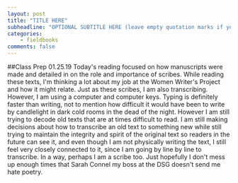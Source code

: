 ```yaml
---
layout: post
title: "TITLE HERE"
subheadline: "OPTIONAL SUBTITLE HERE (leave empty quotation marks if you don't subtitle)"
categories:
    - fieldbooks
comments: false
---
```

##Class Prep 01.25.19
Today's reading focused on how manuscripts were made and detailed in on the role and importance of scribes. While reading these texts, I'm thinking a lot about my job at the Women Writer's Project and how it might relate. Just as these scribes, I am also transcribing. However, I am using a computer and computer keys. Typing is definitely faster than writing, not to mention how difficult it would have been to write by candlelight in dark cold rooms in the dead of the night. However I am still trying to decode old texts that are at times difficult to read. I am still making decisions about how to transcribe an old text to something new while still trying to maintain the integrity and spirit of the original text so readers in the future can see it, and even though I am not physically writing the text, I still feel very closely connected to it, since I am going by line by line to transcribe. In a way, perhaps I am a scribe too. Just hopefully I don't mess up enough times that Sarah Connel my boss at the DSG doesn't send me hate poetry.